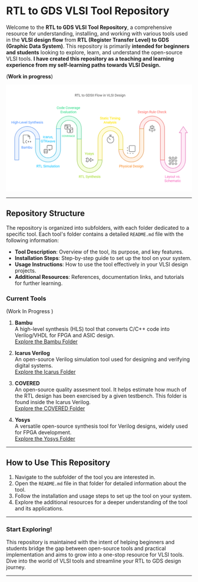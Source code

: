 # RTL to GDS VLSI Tool Repository

Welcome to the **RTL to GDS VLSI Tool Repository**, a comprehensive resource for understanding, installing, and working with various tools used in the **VLSI design flow** from **RTL (Register Transfer Level) to GDS (Graphic Data System)**. This repository is primarily **intended for beginners and students** looking to explore, learn, and understand the open-source VLSI tools. **I have created this repository as a teaching and learning experience from my self-learning paths towards VLSI Design.**

(**Work in progress**)

![Flow Diagram](https://github.com/iamhrsp/RTL-to-GDS-VLSI-Design-Flow/blob/main/diagram.png)

---

## Repository Structure

The repository is organized into subfolders, with each folder dedicated to a specific tool. Each tool's folder contains a detailed `README.md` file with the following information:

- **Tool Description**: Overview of the tool, its purpose, and key features.
- **Installation Steps**: Step-by-step guide to set up the tool on your system.
- **Usage Instructions**: How to use the tool effectively in your VLSI design projects.
- **Additional Resources**: References, documentation links, and tutorials for further learning.

### Current Tools 
(Work In Progress )

1. **Bambu**  
   A high-level synthesis (HLS) tool that converts C/C++ code into Verilog/VHDL for FPGA and ASIC design.  
   [Explore the Bambu Folder](./Bambu/Readme.md)

2. **Icarus Verilog**  
   An open-source Verilog simulation tool used for designing and verifying digital systems.  
   [Explore the Icarus Folder](https://github.com/iamhrsp/RTL-to-GDS-VLSI-Design-Flow/tree/main/Icarus%20Verilog)

3. **COVERED**  
   An open-source quality assesment tool. It helps estimate how much of the RTL design has been exercised by a given testbench. This folder is found inside the Icarus Verilog.  
   [Explore the COVERED Folder](https://github.com/iamhrsp/RTL-to-GDS-VLSI-Design-Flow/tree/main/Icarus%20Verilog/COVERED)

4. **Yosys**  
   A versatile open-source synthesis tool for Verilog designs, widely used for FPGA development.  
   [Explore the Yosys Folder](./Yosys/README.md)

---

## How to Use This Repository

1. Navigate to the subfolder of the tool you are interested in.
2. Open the `README.md` file in that folder for detailed information about the tool.
3. Follow the installation and usage steps to set up the tool on your system.
4. Explore the additional resources for a deeper understanding of the tool and its applications.

---

### Start Exploring!

This repository is maintained with the intent of helping beginners and students bridge the gap between open-source tools and practical implementation and aims to grow into a one-stop resource for VLSI tools. Dive into the world of VLSI tools and streamline your RTL to GDS design journey.

---



